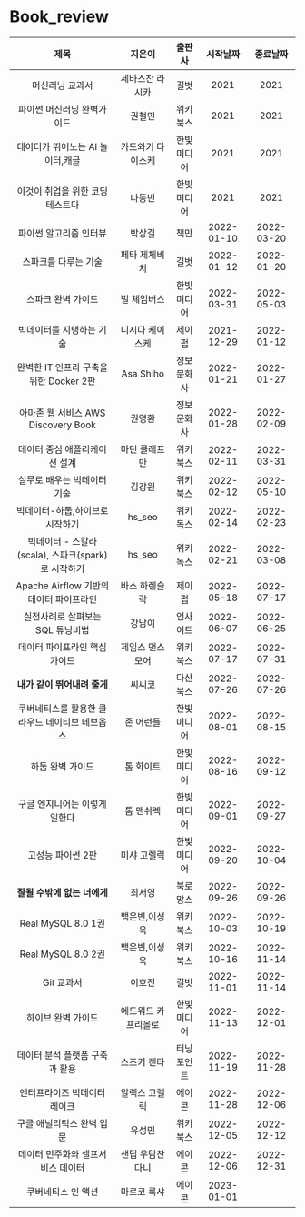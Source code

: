 # Book_review

|제목|지은이|출판사|시작날짜|종료날짜
|:---:|:---:|:---:|:---:|:---:|
|머신러닝 교과서|세바스찬 라시카|길벗|2021|2021
|파이썬 머신러닝 완벽가이드|권철민|위키북스|2021|2021 
|데이터가 뛰어노는 AI 놀이터,캐글|가도와키 다이스케|한빛미디어|2021|2021 
|이것이 취업을 위한 코딩테스트다|나동빈|한빛미디어|2021|2021 
|파이썬 알고리즘 인터뷰|박상길|책만|2022-01-10|2022-03-20
|스파크를 다루는 기술|페타 제체비치|길벗|2022-01-12| 2022-01-20 
|스파크 완벽 가이드|빌 체임버스|한빛미디어|2022-03-31|2022-05-03
|빅데이터를 지탱하는 기술|니시다 케이스케|제이펍| 2021-12-29|2022-01-12
|완벽한 IT 인프라 구축을 위한 Docker 2판|Asa Shiho|정보문화사| 2022-01-21| 2022-01-27
|아마존 웹 서비스 AWS Discovery Book| 권영환|정보문화사|2022-01-28 | 2022-02-09
|데이터 중심 애플리케이션 설계|마틴 클레프만|위키북스|2022-02-11|2022-03-31
|실무로 배우는 빅데이터 기술|김강원|위키북스|2022-02-12|2022-05-10
|빅데이터-하둡,하이브로 시작하기|hs_seo|위키독스|2022-02-14|2022-02-23
|빅데이터 - 스칼라(scala), 스파크(spark)로 시작하기|hs_seo|위키독스|2022-02-21|2022-03-08
|Apache Airflow 기반의 데이터 파이프라인|바스 하렌슬락|제이펍|2022-05-18|2022-07-17
|실전사례로 살펴보는 SQL 튜닝비법|강남이|인사이트|2022-06-07|2022-06-25
|데이터 파이프라인 핵심 가이드|제임스 댄스모어|위키북스|2022-07-17|2022-07-31
|**내가 같이 뛰어내려 줄게**|씨씨코|다산북스|2022-07-26|2022-07-26
|쿠버네티스를 활용한 클라우드 네이티브 데브옵스|존 어런들|한빛미디어|2022-08-01|2022-08-15
|하둡 완벽 가이드|톰 화이트|한빛미디어|2022-08-16|2022-09-12
|구글 엔지니어는 이렇게 일한다|톰 맨쉬렉|한빛미디어|2022-09-01|2022-09-27
|고성능 파이썬 2판|미샤 고렐릭|한빛미디어|2022-09-20|2022-10-04|
|**잘될 수밖에 없는 너에게**|최서영|북로망스|2022-09-26|2022-09-26|
|Real MySQL 8.0 1권|백은빈,이성욱|위키북스|2022-10-03|2022-10-19|
|Real MySQL 8.0 2권|백은빈,이성욱|위키북스|2022-10-16|2022-11-14
|Git 교과서|이호진|길벗|2022-11-01|2022-11-14
|하이브 완벽 가이드|에드워드 카프리올로|한빛미디어|2022-11-13|2022-12-01|
|데이터 분석 플랫폼 구축과 활용|스즈키 켄타|터닝포인트|2022-11-19|2022-11-28|
|엔터프라이즈 빅데이터 레이크|알렉스 고렐릭|에이콘|2022-11-28|2022-12-06
|구글 애널리틱스 완벽 입문|유성민|위키북스|2022-12-05|2022-12-12
|데이터 민주화와 셀프서비스 데이터|샌딥 우탐찬다니|에이콘|2022-12-06|2022-12-31
|쿠버네티스 인 액션|마르코 룩샤|에이콘|2023-01-01|
